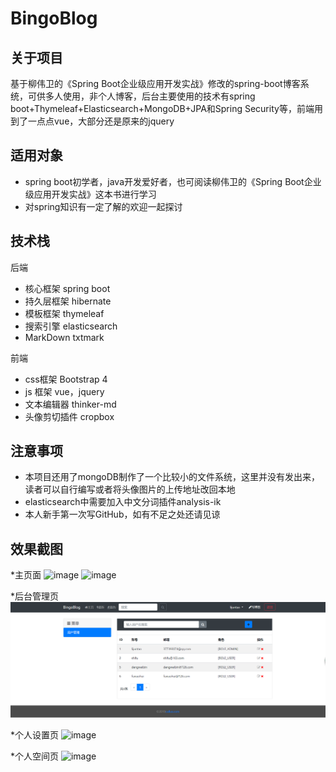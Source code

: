 # BingoBlog

## 关于项目

基于柳伟卫的《Spring Boot企业级应用开发实战》修改的spring-boot博客系统，可供多人使用，非个人博客，后台主要使用的技术有spring boot+Thymeleaf+Elasticsearch+MongoDB+JPA和Spring Security等，前端用到了一点点vue，大部分还是原来的jquery

## 适用对象

* spring boot初学者，java开发爱好者，也可阅读柳伟卫的《Spring Boot企业级应用开发实战》这本书进行学习
* 对spring知识有一定了解的欢迎一起探讨

## 技术栈

后端
* 核心框架 spring boot
* 持久层框架 hibernate
* 模板框架 thymeleaf
* 搜索引擎 elasticsearch
* MarkDown txtmark

前端
* css框架 Bootstrap 4
* js 框架 vue，jquery
* 文本编辑器 thinker-md
* 头像剪切插件 cropbox

## 注意事项
* 本项目还用了mongoDB制作了一个比较小的文件系统，这里并没有发出来，读者可以自行编写或者将头像图片的上传地址改回本地
* elasticsearch中需要加入中文分词插件analysis-ik
* 本人新手第一次写GitHub，如有不足之处还请见谅


## 效果截图
*主页面
![image](https://github.com/GodsTao/spring-boot-blog/tree/master/upload/index1.png)
![image](https://github.com/GodsTao/spring-boot-blog/tree/master/upload/index2.png)

*后台管理页
![image](https://github.com/GodsTao/spring-boot-blog/blob/master/upload/admins.png)

*个人设置页
![image](https://github.com/GodsTao/spring-boot-blog/tree/master/upload/profile.png)

*个人空间页
![image](https://github.com/GodsTao/spring-boot-blog/tree/master/upload/userspace.png)



